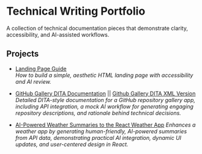 # Technical Writing Portfolio

A collection of technical documentation pieces that demonstrate clarity, accessibility, and AI-assisted workflows.  

## Projects

- [Landing Page Guide](./landing-page-guide/README.md)  
  *How to build a simple, aesthetic HTML landing page with accessibility and AI review.*

- [GitHub Gallery DITA Documentation](./github-gallery-dita.md) || [Github Gallery DITA XML Version](https://github.com/stephanieparra/technical-writing-portfolio/blob/main/github-gallery.dita.xml) 
  *Detailed DITA-style documentation for a GitHub repository gallery app, including API integration, a mock AI workflow for generating engaging repository descriptions, and rationale behind technical decisions.*

- [AI-Powered Weather Summaries to the React Weather App](https://github.com/stephanieparra/technical-writing-portfolio/blob/main/ai-powered-weather-summary.md)
  *Enhances a weather app by generating human-friendly, AI-powered summaries from API data, demonstrating practical AI integration, dynamic UI updates, and user-centered design in React.*
